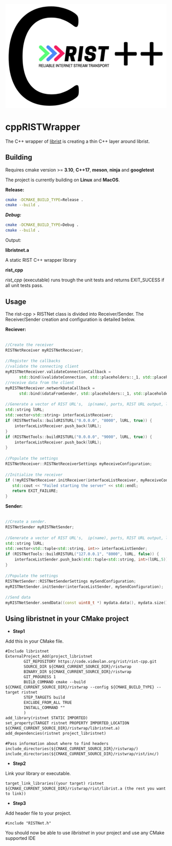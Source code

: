 
![librist logo](cpprist.jpg)

# cppRISTWrapper




The C++ wrapper of [librist](https://code.videolan.org/rist/librist) is creating a thin C++ layer around librist.


## Building


Requires cmake version >= **3.10**, **C++17**, **meson**, **ninja** and **googletest**

The project is currently building on **Linux** and **MacOS**.

**Release:**

```sh
cmake -DCMAKE_BUILD_TYPE=Release .
cmake --build .
```

***Debug:***

```sh
cmake -DCMAKE_BUILD_TYPE=Debug .
cmake --build .
```

Output: 

**libristnet.a**

A static RIST C++ wrapper library 
 
**rist_cpp**

*rist_cpp* (executable) runs trough the unit tests and returns EXIT_SUCESS if all unit tests pass.

## Usage

The rist-cpp > RISTNet class is divided into Receiver/Sender. The Receiver/Sender creation and configuration is detailed below.

**Reciever:**

```cpp
 
//Create the receiver
RISTNetReceiver myRISTNetReceiver;

//Register the callbacks  
//validate the connecting client
myRISTNetReceiver.validateConnectionCallback =
      std::bind(&validateConnection, std::placeholders::_1, std::placeholders::_2);
//receive data from the client
myRISTNetReceiver.networkDataCallback =
      std::bind(&dataFromSender, std::placeholders::_1, std::placeholders::_2, std::placeholders::_3, std::placeholders::_4);

//Generate a vector of RIST URL's,  ip(name), ports, RIST URL output, listen(true) or send mode (false)
std::string lURL;
std::vector<std::string> interfaceListReceiver;
if (RISTNetTools::buildRISTURL("0.0.0.0", "8000", lURL, true)) {
    interfaceListReceiver.push_back(lURL);
}
if (RISTNetTools::buildRISTURL("0.0.0.0", "9000", lURL, true)) {
	interfaceListReceiver.push_back(lURL);
}

//Populate the settings
RISTNetReceiver::RISTNetReceiverSettings myReceiveConfiguration;

//Initialize the receiver
if (!myRISTNetReceiver.initReceiver(interfaceListReceiver, myReceiveConfiguration)) {
   std::cout << "Failed starting the server" << std::endl;
   return EXIT_FAILURE;
}

```

**Sender:**

```cpp

//Create a sender.
RISTNetSender myRISTNetSender;

//Generate a vector of RIST URL's,  ip(name), ports, RIST URL output, listen(true) or send mode (false)
std::string lURL;
std::vector<std::tuple<std::string, int>> interfaceListSender;
if (RISTNetTools::buildRISTURL("127.0.0.1", "8000", lURL, false)) {
    interfaceListSender.push_back(std::tuple<std::string, int>(lURL,5));
}

//Populate the settings
RISTNetSender::RISTNetSenderSettings mySendConfiguration;
myRISTNetSender.initSender(interfaceListSender, mySendConfiguration);

//Send data
myRISTNetSender.sendData((const uint8_t *) mydata.data(), mydata.size());

```

## Using libristnet in your CMake project

* **Step1** 

Add this in your CMake file.

```
#Include libristnet
ExternalProject_Add(project_libristnet
        GIT_REPOSITORY https://code.videolan.org/rist/rist-cpp.git
        SOURCE_DIR ${CMAKE_CURRENT_SOURCE_DIR}/ristwrap
        BINARY_DIR ${CMAKE_CURRENT_SOURCE_DIR}/ristwrap
        GIT_PROGRESS 1
        BUILD_COMMAND cmake --build ${CMAKE_CURRENT_SOURCE_DIR}/ristwrap --config ${CMAKE_BUILD_TYPE} --target ristnet
        STEP_TARGETS build
        EXCLUDE_FROM_ALL TRUE
        INSTALL_COMMAND ""
        )
add_library(ristnet STATIC IMPORTED)
set_property(TARGET ristnet PROPERTY IMPORTED_LOCATION ${CMAKE_CURRENT_SOURCE_DIR}/ristwrap/libristnet.a)
add_dependencies(ristnet project_libristnet)

#Pass information about where to find headers
include_directories(${CMAKE_CURRENT_SOURCE_DIR}/ristwrap/)
include_directories(${CMAKE_CURRENT_SOURCE_DIR}/ristwrap/rist/inc/)
```

* **Step2**

Link your library or executable.

```
target_link_libraries((your target) ristnet ${CMAKE_CURRENT_SOURCE_DIR}/ristwrap/rist/librist.a (the rest you want to link)) 
```

* **Step3** 

Add header file to your project.

```
#include "RISTNet.h"
```

You should now be able to use *libristnet* in your project and use any CMake supported IDE
